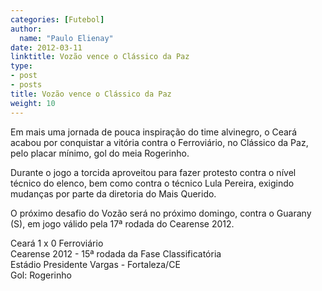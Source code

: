 ```yaml
---
categories: [Futebol]
author:
  name: "Paulo Elienay"
date: 2012-03-11
linktitle: Vozão vence o Clássico da Paz
type:
- post
- posts
title: Vozão vence o Clássico da Paz
weight: 10
---
```

Em mais uma jornada de pouca inspiração do time alvinegro, o Ceará  acabou por conquistar a vitória contra o Ferroviário, no Clássico da  Paz, pelo placar mínimo, gol do meia Rogerinho.

Durante o jogo a torcida aproveitou para fazer protesto contra o  nível técnico do elenco, bem como contra o técnico Lula Pereira,  exigindo mudanças por parte da diretoria do Mais Querido.

O próximo desafio do Vozão será no próximo domingo, contra o Guarany (S), em jogo válido pela 17ª rodada do Cearense 2012.

Ceará 1 x 0 Ferroviário  
Cearense 2012 - 15ª rodada da Fase Classificatória  
Estádio Presidente Vargas - Fortaleza/CE  
Gol: Rogerinho
